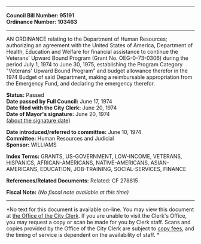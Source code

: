 * * * * *  
  
**Council Bill Number: [](#h0)[](#h2)95191**   
**Ordinance Number: 103463**  
  
* * * * *  
  
AN ORDINANCE relating to the Department of Human Resources; authorizing an agreement with the United States of America, Department of Health, Education and Welfare for financial assistance to continue the Veterans' Upward Bound Program (Grant No. OEG-0-73-0306) during the period July 1, 1974 to June 30, 1975, establishing the Program Category "Veterans' Upward Bound Program" and budget allowance therefor in the 1974 Budget of said Department, making a reimbursable appropriation from the Emergency Fund, and declaring the emergency therefor.  
  
**Status:** Passed   
**Date passed by Full Council:** June 17, 1974   
**Date filed with the City Clerk:** June 20, 1974   
**Date of Mayor's signature:** June 20, 1974   
[(about the signature date)](/~public/approvaldate.htm)   
  
  
**Date introduced/referred to committee:** June 10, 1974   
**Committee:** Human Resources and Judicial   
**Sponsor:** WILLIAMS   
  
**Index Terms:** GRANTS, US-GOVERNMENT, LOW-INCOME, VETERANS, HISPANICS, AFRICAN-AMERICANS, NATIVE-AMERICANS, ASIAN-AMERICANS, EDUCATION, JOB-TRAINING, SOCIAL-SERVICES, FINANCE  
  
**References/Related Documents:** Related: CF 278815  
  
**Fiscal Note:** *(No fiscal note available at this time)*  
  
* * * * *  
  
*No text for this document is available on-line. You may view this document at [the Office of the City Clerk](http://www.seattle.gov/leg/clerk/contactUs.htm). If you are unable to visit the Clerk's Office, you may request a copy or scan be made for you by Clerk staff. Scans and copies provided by the Office of the City Clerk are subject to [copy fees](http://clerk.seattle.gov/~public/clerkfees.htm), and the timing of service is dependent on the availability of staff. *  
  
  
